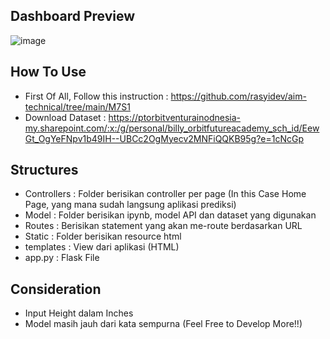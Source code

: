 ## Dashboard Preview

![image](https://user-images.githubusercontent.com/63080447/162610895-7a8e0d75-8991-41f1-b6bd-5c35234dee3a.png)


## How To Use
- First Of All, Follow this instruction : https://github.com/rasyidev/aim-technical/tree/main/M7S1
- Download Dataset : https://ptorbitventurainodnesia-my.sharepoint.com/:x:/g/personal/billy_orbitfutureacademy_sch_id/EewGt_OgYeFNpv1b49IH--UBCc2OgMyecv2MNFiQQKB95g?e=1cNcGp

## Structures
- Controllers : Folder berisikan controller per page (In this Case Home Page, yang mana sudah langsung aplikasi prediksi)
- Model : Folder berisikan ipynb, model API dan dataset yang digunakan
- Routes : Berisikan statement yang akan me-route berdasarkan URL
- Static : Folder berisikan resource html
- templates : View dari aplikasi (HTML)
- app.py : Flask File

## Consideration
- Input Height dalam Inches
- Model masih jauh dari kata sempurna (Feel Free to Develop More!!)
